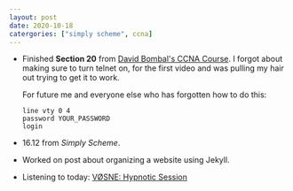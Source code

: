 ```yaml
---
layout: post
date: 2020-10-18
catergories: ["simply scheme", ccna]
---
```


- Finished **Section 20** from [David Bombal's CCNA
  Course](https://www.udemy.com/course/complete-networking-fundamentals-course-ccna-start).
  I forgot about making sure to turn telnet on, for the first video and
  was pulling my hair out trying to get it to work. 

  For future me and everyone else who has forgotten how to do this:

  ```
  line vty 0 4
  password YOUR_PASSWORD
  login
  ```
- 16.12 from *Simply Scheme*.

- Worked on post about organizing a website using Jekyll. 

- Listening to today: [VØSNE: Hypnotic Session](https://youtu.be/IvflPFtz-zs)